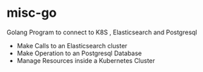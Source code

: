 # misc-go
Golang Program to connect to K8S , Elasticsearch and Postgresql

* Make Calls to an Elasticsearch cluster
* Make Operation to an Postgresql Database
* Manage Resources inside a Kubernetes Cluster
